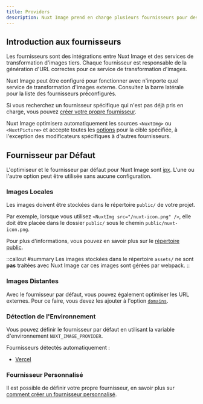```yaml
---
title: Providers
description: Nuxt Image prend en charge plusieurs fournisseurs pour des performances élevées.
---
```



## Introduction aux fournisseurs

Les fournisseurs sont des intégrations entre Nuxt Image et des services de transformation d'images tiers. Chaque fournisseur est responsable de la génération d'URL correctes pour ce service de transformation d'images.

Nuxt Image peut être configuré pour fonctionner avec n'importe quel service de transformation d'images externe. Consultez la barre latérale pour la liste des fournisseurs préconfigurés.

Si vous recherchez un fournisseur spécifique qui n'est pas déjà pris en charge, vous pouvez [créer votre propre fournisseur](/advanced/custom-provider).

Nuxt Image optimisera automatiquement les sources `<NuxtImg>` ou `<NuxtPicture>` et accepte toutes les [options](/get-started/configuration) pour la cible spécifiée, à l'exception des modificateurs spécifiques à d'autres fournisseurs.

## Fournisseur par Défaut

L'optimiseur et le fournisseur par défaut pour Nuxt Image sont [ipx](/providers/ipx). L'une ou l'autre option peut être utilisée sans aucune configuration.

### Images Locales

Les images doivent être stockées dans le répertoire `public/` de votre projet.

Par exemple, lorsque vous utilisez `<NuxtImg src="/nuxt-icon.png" />`, elle doit être placée dans le dossier `public/` sous le chemin `public/nuxt-icon.png`.

Pour plus d'informations, vous pouvez en savoir plus sur le [répertoire public](https://nuxt.com/docs/guide/directory-structure/public).

::callout
#summary
Les images stockées dans le répertoire `assets/` ne sont **pas** traitées avec Nuxt Image car ces images sont gérées par webpack.
::

### Images Distantes

Avec le fournisseur par défaut, vous pouvez également optimiser les URL externes. Pour ce faire, vous devez les ajouter à l'option [`domains`](/get-started/configuration#domains).

### Détection de l'Environnement

Vous pouvez définir le fournisseur par défaut en utilisant la variable d'environnement `NUXT_IMAGE_PROVIDER`.

Fournisseurs détectés automatiquement :
- [Vercel](/providers/vercel)

### Fournisseur Personnalisé

Il est possible de définir votre propre fournisseur, en savoir plus sur [comment créer un fournisseur personnalisé](/advanced/custom-provider).
